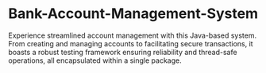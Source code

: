 # Bank-Account-Management-System
Experience streamlined account management with this Java-based system. From creating and managing accounts to facilitating secure transactions, it boasts a robust testing framework ensuring reliability and thread-safe operations, all encapsulated within a single package.
